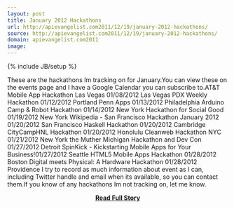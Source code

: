 ```yaml
---
layout: post
title: January 2012 Hackathons
url: http://apievangelist.com2011/12/19/january-2012-hackathons/
source: http://apievangelist.com2011/12/19/january-2012-hackathons/
domain: apievangelist.com2011
image: 
---
```

{% include JB/setup %}<p>These are the hackathons Im tracking on for January.You can view these on the events page and I have a Google Calendar you can subscribe to.AT&amp;T Mobile App Hackathon Las Vegas 01/08/2012 Las Vegas PDX Weekly Hackathon 01/12/2012 Portland Penn Apps 01/13/2012 Philadelphia Arduino Camp &amp; Robot Hackathon 01/14/2012 New York Hackathon for Social Good 01/19/2012 New York Wikipedia - San Francisco Hackathon January 2012 01/20/2012 San Francisco Haskell Hackathon 01/20/2012 Cambridge CityCampHNL Hackathon 01/20/2012 Honolulu Cleanweb Hackathon NYC 01/21/2012 New York the Muther Michigan Hackathon and Dev Con 01/27/2012 Detroit SpinKick - Kickstarting Mobile Apps for Your Business!01/27/2012 Seattle HTML5 Mobile Apps Hackathon 01/28/2012 Boston Digital meets Physical: A Hardware Hackathon 01/28/2012 Providence I try to record as much information about event as I can, including Twitter handle and email when its available, so you can contact them.If you know of any hackathons Im not tracking on, let me know.</p>
<center><p><a href="http://apievangelist.com2011/12/19/january-2012-hackathons/" style='padding:25px; font-sze:18px; font-weight: bold;'>Read Full Story</a></p></center>

